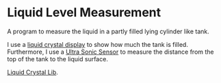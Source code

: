 # Liquid Level Measurement

A program to measure the liquid in a partly filled lying cylinder like tank. 

I use a [liquid crystal display](https://arduino-info.wikispaces.com/LCD-Blue-I2C) to show how much the tank is filled.
Furthermore, I use a [Ultra Sonic
Sensor](http://www.tautvidas.com/blog/2012/08/distance-sensing-with-ultrasonic-sensor-and-arduino/) to measure the
distance from the top of the tank to the liquid surface. 


[Liquid Crystal Lib](https://bitbucket.org/fmalpartida/new-liquidcrystal/downloads).
